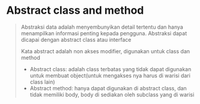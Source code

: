 # Abstract class and method
> Abstraksi data adalah menyembunyikan detail tertentu dan hanya menampilkan informasi penting kepada pengguna.
> Abstraksi dapat dicapai dengan abstract class atau interface
> 
> Kata abstract adalah non akses modifier, digunakan untuk class dan method
>  - Abstract class: adalah class terbatas yang tidak dapat digunakan untuk membuat object(untuk mengakses nya harus di warisi dari class lain)
>  - Abstract method: hanya dapat digunakan di abstract class, dan tidak memiliki body, body di sediakan oleh subclass yang di warisi